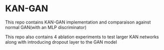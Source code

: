 # KAN-GAN
This repo contains KAN-GAN implementation and comparaison against normal GAN(with an MLP discriminator)


This repo also contains 4 ablation experiments to test larger KAN networks along with introducing dropout layer to the GAN model
